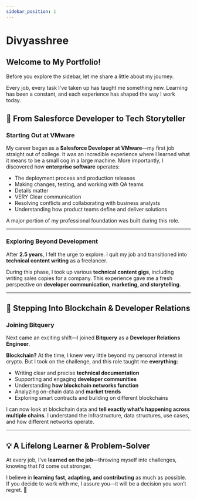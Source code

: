 ```yaml
---
sidebar_position: 1
---
```


# Divyasshree

## Welcome to My Portfolio!

Before you explore the sidebar, let me share a little about my journey.

Every job, every task I've taken up has taught me something new. Learning has been a constant, and each experience has shaped the way I work today.

## 🏢 From Salesforce Developer to Tech Storyteller

### **Starting Out at VMware**
My career began as a **Salesforce Developer at VMware**—my first job straight out of college. It was an incredible experience where I learned what it means to be a small cog in a large machine. More importantly, I discovered how **enterprise software** operates:

- The deployment process and production releases  
- Making changes, testing, and working with QA teams  
- Details matter
- VERY Clear communication  
- Resolving conflicts and collaborating with business analysts  
- Understanding how product teams define and deliver solutions  

A major portion of my professional foundation was built during this role.

---

### **Exploring Beyond Development**
After **2.5 years**, I felt the urge to explore. I quit my job and transitioned into **technical content writing** as a freelancer. 

During this phase, I took up various **technical content gigs**, including writing sales copies for a company. This experience gave me a fresh perspective on **developer communication, marketing, and storytelling**.

---

## 🚀 Stepping Into Blockchain & Developer Relations

### **Joining Bitquery**
Next came an exciting shift—I joined **Bitquery** as a **Developer Relations Engineer**. 

**Blockchain?** At the time, I knew very little beyond my personal interest in crypto. But I took on the challenge, and this role taught me **everything**:

- Writing clear and precise **technical documentation**
- Supporting and engaging **developer communities**
- Understanding **how blockchain networks function**  
- Analyzing on-chain data and **market trends**
- Exploring smart contracts and building on different blockchains  

I can now look at blockchain data and **tell exactly what’s happening across multiple chains**. I understand the infrastructure, data structures, use cases, and how different networks operate.

---

## 💡 A Lifelong Learner & Problem-Solver

At every job, I’ve **learned on the job**—throwing myself into challenges, knowing that I’d come out stronger. 

I believe in **learning fast, adapting, and contributing** as much as possible. If you decide to work with me, I assure you—it will be a decision you won’t regret. 🚀
